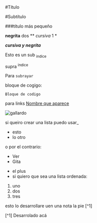 #Título

#Subtítulo

###título más pequeño

**negrita** dos ** *cursiva* 1 *

***cursiva y negrita***

Esto es un sub <sub>indice</sub>

supra <sup>indice</sup>

Para `subrayar`

bloque de cogigo:
```
Bloque de codigo
```

para links [Nombre que aparece](https://www.youtube.com/watch?v=dQw4w9WgXcQ&ab_channel=RickAstley)

![gallardo](https://i.auto-bild.de/ir_img/6/9/2/9/5/4/Lamborghini-Gallardo-LP570-4-Spyder-Performante-560x373-5d396fc1203aba8e.jpg?impolicy=leadteaser)

si queiro crear una lista puedo usar_

- esto
- lo otro 

o por el contrario:
* Ver
* Gita

+ el plus
+ si quiero que sea una lista ordenada:
1. uno
2. dos
3. tres

esto lo desarrollare uen una nota la pie [^1]

[^1] Desarrolado acá





